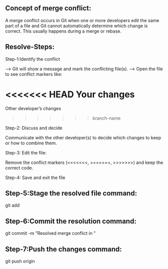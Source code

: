 Concept of merge conflict:
--------------------------
  A merge conflict occurs in Git when one or more developers edit the same part of a file and Git cannot automatically determine which change is correct. This usually happens during a merge or rebase.

Resolve-Steps:
--------------
Step-1:Identify the conflict

-->  Git will show a message and mark the conflicting file(s).
-->  Open the file to see conflict markers like:

<<<<<<< HEAD
Your changes
=======

Other developer’s changes
>>>>>>> branch-name

Step-2: Discuss and decide


  Communicate with the other developer(s) to decide which changes to keep or how to combine them.

Step-3: Edit the file:

  Remove the conflict markers (<<<<<<<, =======, >>>>>>>) and keep the correct code.

Step-4: Save and exit the file

Step-5:Stage the resolved file
command:
------
git add <file-name>

Step-6:Commit the resolution
command:
-------

git commit -m "Resolved merge conflict in <file-name>"

Step-7:Push the changes
command:
-------
git push origin <branch-name>
